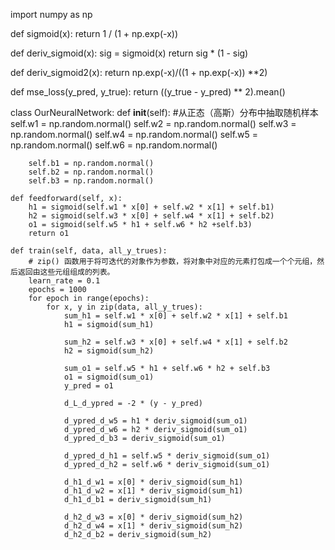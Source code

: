 import numpy as np

def sigmoid(x):
    return 1 / (1 + np.exp(-x))

def deriv_sigmoid(x):
    sig = sigmoid(x)
    return sig * (1 - sig)

def deriv_sigmoid2(x):
    return np.exp(-x)/((1 + np.exp(-x)) **2)

def mse_loss(y_pred, y_true):
    return ((y_true - y_pred) ** 2).mean()

class OurNeuralNetwork:
    def __init__(self):
        #从正态（高斯）分布中抽取随机样本
        self.w1 = np.random.normal()
        self.w2 = np.random.normal()
        self.w3 = np.random.normal()
        self.w4 = np.random.normal()
        self.w5 = np.random.normal()
        self.w6 = np.random.normal()

        self.b1 = np.random.normal()
        self.b2 = np.random.normal()
        self.b3 = np.random.normal()

    def feedforward(self, x):
        h1 = sigmoid(self.w1 * x[0] + self.w2 * x[1] + self.b1)
        h2 = sigmoid(self.w3 * x[0] + self.w4 * x[1] + self.b2)
        o1 = sigmoid(self.w5 * h1 + self.w6 * h2 +self.b3)
        return o1

    def train(self, data, all_y_trues):
        # zip() 函数用于将可迭代的对象作为参数，将对象中对应的元素打包成一个个元组，然后返回由这些元组组成的列表。
        learn_rate = 0.1
        epochs = 1000
        for epoch in range(epochs):
            for x, y in zip(data, all_y_trues):
                sum_h1 = self.w1 * x[0] + self.w2 * x[1] + self.b1
                h1 = sigmoid(sum_h1)

                sum_h2 = self.w3 * x[0] + self.w4 * x[1] + self.b2
                h2 = sigmoid(sum_h2)

                sum_o1 = self.w5 * h1 + self.w6 * h2 + self.b3
                o1 = sigmoid(sum_o1)
                y_pred = o1

                d_L_d_ypred = -2 * (y - y_pred)

                d_ypred_d_w5 = h1 * deriv_sigmoid(sum_o1)
                d_ypred_d_w6 = h2 * deriv_sigmoid(sum_o1)
                d_ypred_d_b3 = deriv_sigmoid(sum_o1)

                d_ypred_d_h1 = self.w5 * deriv_sigmoid(sum_o1)
                d_ypred_d_h2 = self.w6 * deriv_sigmoid(sum_o1)

                d_h1_d_w1 = x[0] * deriv_sigmoid(sum_h1)
                d_h1_d_w2 = x[1] * deriv_sigmoid(sum_h1)
                d_h1_d_b1 = deriv_sigmoid(sum_h1)

                d_h2_d_w3 = x[0] * deriv_sigmoid(sum_h2)
                d_h2_d_w4 = x[1] * deriv_sigmoid(sum_h2)
                d_h2_d_b2 = deriv_sigmoid(sum_h2)
